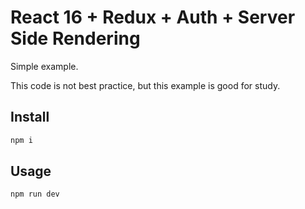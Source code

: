 # React 16 + Redux + Auth + Server Side Rendering

Simple example.

This code is not best practice, but this example is good for study.


## Install

````bash
npm i
````

## Usage

````bash
npm run dev
````
